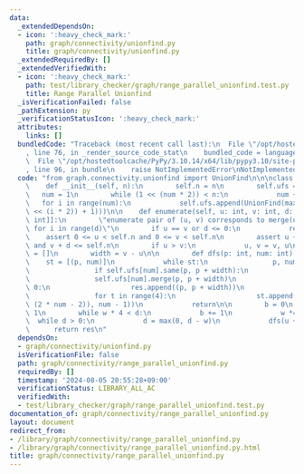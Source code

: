 ```yaml
---
data:
  _extendedDependsOn:
  - icon: ':heavy_check_mark:'
    path: graph/connectivity/unionfind.py
    title: graph/connectivity/unionfind.py
  _extendedRequiredBy: []
  _extendedVerifiedWith:
  - icon: ':heavy_check_mark:'
    path: test/library_checker/graph/range_parallel_unionfind.test.py
    title: Range Parallel Unionfind
  _isVerificationFailed: false
  _pathExtension: py
  _verificationStatusIcon: ':heavy_check_mark:'
  attributes:
    links: []
  bundledCode: "Traceback (most recent call last):\n  File \"/opt/hostedtoolcache/PyPy/3.10.14/x64/lib/pypy3.10/site-packages/onlinejudge_verify/documentation/build.py\"\
    , line 76, in _render_source_code_stat\n    bundled_code = language.bundle(\n\
    \  File \"/opt/hostedtoolcache/PyPy/3.10.14/x64/lib/pypy3.10/site-packages/onlinejudge_verify/languages/python.py\"\
    , line 96, in bundle\n    raise NotImplementedError\nNotImplementedError\n"
  code: "from graph.connectivity.unionfind import UnionFind\n\n\nclass RangeParallelUnionFind:\n\
    \    def __init__(self, n):\n        self.n = n\n        self.ufs = []\n     \
    \   num = 1\n        while (1 << (num * 2)) < n:\n            num += 1\n     \
    \   for i in range(num):\n            self.ufs.append(UnionFind(max(1, n - (1\
    \ << (i * 2)) + 1)))\n\n    def enumerate(self, u: int, v: int, d: int) -> list[tuple[int,\
    \ int]]:\n        \"enumerate pair of (u, v) corresponds to merge(u + i, v + i)\
    \ for i in range(d)\"\n        if u == v or d <= 0:\n            return\n    \
    \    assert 0 <= u < self.n and 0 <= v < self.n\n        assert u + d <= self.n\
    \ and v + d <= self.n\n        if u > v:\n            u, v = v, u\n        res\
    \ = []\n        width = v - u\n\n        def dfs(p: int, num: int):\n        \
    \    st = [(p, num)]\n            while st:\n                p, num = st.pop()\n\
    \                if self.ufs[num].same(p, p + width):\n                    continue\n\
    \                self.ufs[num].merge(p, p + width)\n                if num ==\
    \ 0:\n                    res.append((p, p + width))\n                    continue\n\
    \                for t in range(4):\n                    st.append((p + (t <<\
    \ (2 * num - 2)), num - 1))\n            return\n\n        b = 0\n        w =\
    \ 1\n        while w * 4 < d:\n            b += 1\n            w *= 4\n      \
    \  while d > 0:\n            d = max(0, d - w)\n            dfs(u + d, b)\n  \
    \      return res\n"
  dependsOn:
  - graph/connectivity/unionfind.py
  isVerificationFile: false
  path: graph/connectivity/range_parallel_unionfind.py
  requiredBy: []
  timestamp: '2024-08-05 20:55:28+09:00'
  verificationStatus: LIBRARY_ALL_AC
  verifiedWith:
  - test/library_checker/graph/range_parallel_unionfind.test.py
documentation_of: graph/connectivity/range_parallel_unionfind.py
layout: document
redirect_from:
- /library/graph/connectivity/range_parallel_unionfind.py
- /library/graph/connectivity/range_parallel_unionfind.py.html
title: graph/connectivity/range_parallel_unionfind.py
---
```


